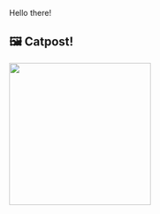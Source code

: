 Hello there!



## 🖼️ Catpost!

<sub>
    <img src="https://cdn2.thecatapi.com/images/koGwMf-2L.jpg" height="256">
</sub>

